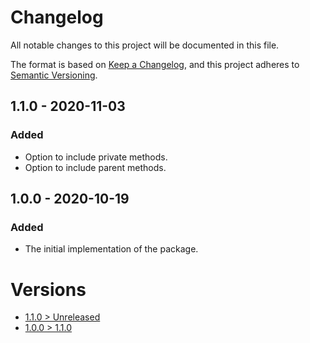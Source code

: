 # Changelog
All notable changes to this project will be documented in this file.

The format is based on [Keep a Changelog](https://keepachangelog.com/en/1.0.0/),
and this project adheres to [Semantic Versioning](https://semver.org/spec/v2.0.0.html).

## 1.1.0 - 2020-11-03

### Added
- Option to include private methods.
- Option to include parent methods.

## 1.0.0 - 2020-10-19

### Added
- The initial implementation of the package.

# Versions
- [1.1.0 > Unreleased](https://github.com/grizz-it/php-ast-generator/compare/1.1.0...HEAD)
- [1.0.0 > 1.1.0](https://github.com/grizz-it/php-ast-generator/compare/1.0.0...1.1.0)
